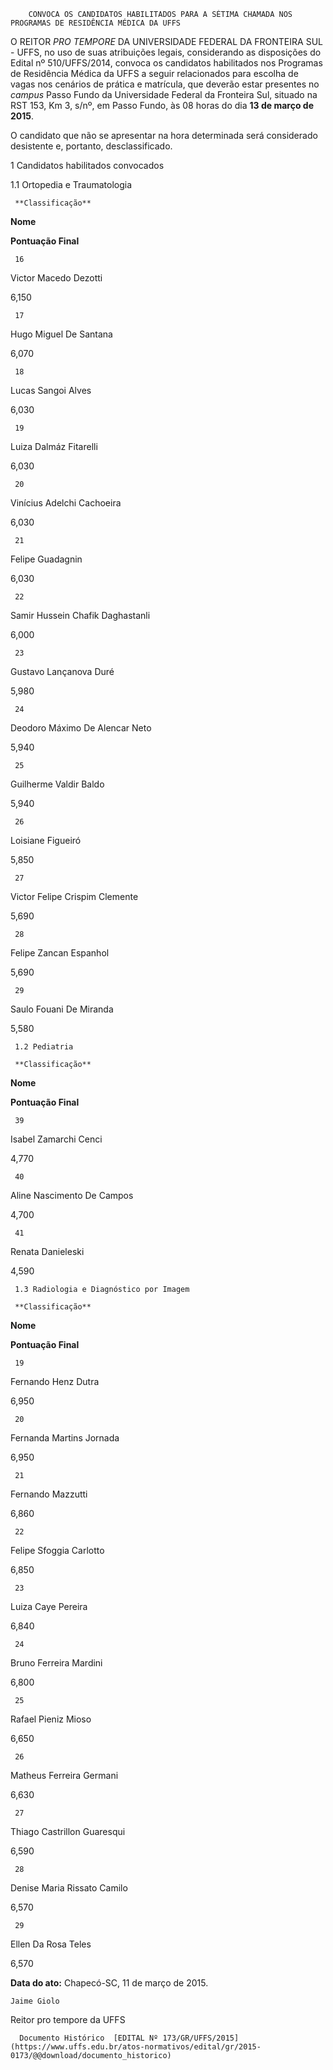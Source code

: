         CONVOCA OS CANDIDATOS HABILITADOS PARA A SÉTIMA CHAMADA NOS PROGRAMAS DE RESIDÊNCIA MÉDICA DA UFFS  

O REITOR *PRO TEMPORE* DA UNIVERSIDADE FEDERAL DA FRONTEIRA SUL - UFFS, no uso de suas atribuições legais, considerando as disposições do Edital nº 510/UFFS/2014, convoca os candidatos habilitados nos Programas de Residência Médica da UFFS a seguir relacionados para escolha de vagas nos cenários de prática e matrícula, que deverão estar presentes no *campus* Passo Fundo da Universidade Federal da Fronteira Sul, situado na RST 153, Km 3, s/nº, em Passo Fundo, às 08 horas do dia **13 de março de 2015**.

 O candidato que não se apresentar na hora determinada será considerado desistente e, portanto, desclassificado.

 1 Candidatos habilitados convocados

 1.1 Ortopedia e Traumatologia

     **Classificação**

   **Nome**

   **Pontuação Final**

     16

   Victor Macedo Dezotti 

   6,150

     17

   Hugo Miguel De Santana 

   6,070

     18

   Lucas Sangoi Alves 

   6,030

     19

   Luiza Dalmáz Fitarelli 

   6,030

     20

   Vinícius Adelchi Cachoeira 

   6,030

     21

   Felipe Guadagnin 

   6,030

     22

   Samir Hussein Chafik Daghastanli 

   6,000

     23

   Gustavo Lançanova Duré 

   5,980

     24

   Deodoro Máximo De Alencar Neto 

   5,940

     25

   Guilherme Valdir Baldo

   5,940

     26

   Loisiane Figueiró 

   5,850

     27

   Victor Felipe Crispim Clemente 

   5,690

     28

   Felipe Zancan Espanhol 

   5,690

     29

   Saulo Fouani De Miranda 

   5,580

     1.2 Pediatria

     **Classificação**

   **Nome**

   **Pontuação Final**

     39 

   Isabel Zamarchi Cenci 

   4,770 

     40 

   Aline Nascimento De Campos 

   4,700 

     41 

   Renata Danieleski 

   4,590 

     1.3 Radiologia e Diagnóstico por Imagem

     **Classificação**

   **Nome**

   **Pontuação Final**

     19

   Fernando Henz Dutra 

   6,950 

     20

   Fernanda Martins Jornada 

   6,950 

     21

   Fernando Mazzutti 

   6,860 

     22

   Felipe Sfoggia Carlotto 

   6,850 

     23

   Luiza Caye Pereira 

   6,840 

     24

   Bruno Ferreira Mardini 

   6,800 

     25

   Rafael Pieniz Mioso 

   6,650 

     26

   Matheus Ferreira Germani 

   6,630 

     27

   Thiago Castrillon Guaresqui 

   6,590 

     28

   Denise Maria Rissato Camilo 

   6,570 

     29

   Ellen Da Rosa Teles 

   6,570 

      

   **Data do ato:** Chapecó-SC, 11 de março de 2015.   
 

    Jaime Giolo   
 Reitor pro tempore da UFFS 

      Documento Histórico  [EDITAL Nº 173/GR/UFFS/2015](https://www.uffs.edu.br/atos-normativos/edital/gr/2015-0173/@@download/documento_historico)     
      